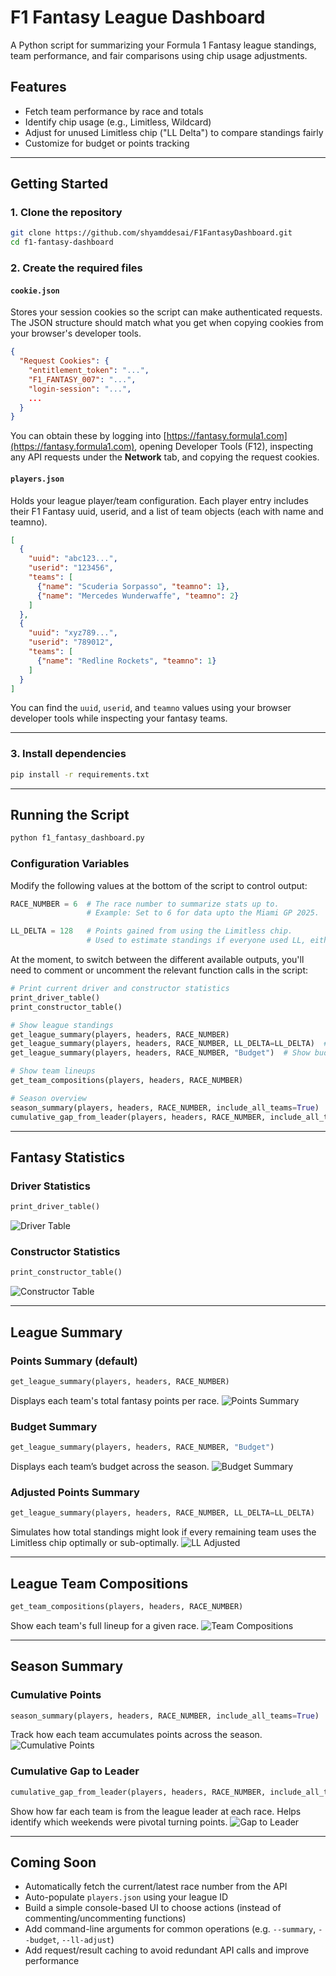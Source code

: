# F1 Fantasy League Dashboard
A Python script for summarizing your Formula 1 Fantasy league standings, team performance, and fair comparisons using chip usage adjustments.

## Features
* Fetch team performance by race and totals
* Identify chip usage (e.g., Limitless, Wildcard)
* Adjust for unused Limitless chip ("LL Delta") to compare standings fairly
* Customize for budget or points tracking

---

## Getting Started
### 1. Clone the repository

```bash
git clone https://github.com/shyamddesai/F1FantasyDashboard.git
cd f1-fantasy-dashboard
```

### 2. Create the required files
#### `cookie.json`
Stores your session cookies so the script can make authenticated requests.
The JSON structure should match what you get when copying cookies from your browser's developer tools.

```json
{
  "Request Cookies": {
    "entitlement_token": "...",
    "F1_FANTASY_007": "...",
    "login-session": "...",
    ...
  }
}
```
You can obtain these by logging into [https://fantasy.formula1.com](https://fantasy.formula1.com), opening Developer Tools (F12), inspecting any API requests under the **Network** tab, and copying the request cookies.

#### `players.json`
Holds your league player/team configuration. Each player entry includes their F1 Fantasy uuid, userid, and a list of team objects (each with name and teamno).
```json
[
  {
    "uuid": "abc123...",
    "userid": "123456",
    "teams": [
      {"name": "Scuderia Sorpasso", "teamno": 1},
      {"name": "Mercedes Wunderwaffe", "teamno": 2}
    ]
  },
  {
    "uuid": "xyz789...",
    "userid": "789012",
    "teams": [
      {"name": "Redline Rockets", "teamno": 1}
    ]
  }
]
```
You can find the `uuid`, `userid`, and `teamno` values using your browser developer tools while inspecting your fantasy teams.

---

### 3. Install dependencies

```bash
pip install -r requirements.txt
```

---

## Running the Script
```bash
python f1_fantasy_dashboard.py
```

### Configuration Variables
Modify the following values at the bottom of the script to control output:
```python
RACE_NUMBER = 6  # The race number to summarize stats up to.
                 # Example: Set to 6 for data upto the Miami GP 2025.

LL_DELTA = 128   # Points gained from using the Limitless chip.
                 # Used to estimate standings if everyone used LL, either perfectly or sub-optimally.
```

At the moment, to switch between the different available outputs, you'll need to comment or uncomment the relevant function calls in the script:
```python
# Print current driver and constructor statistics
print_driver_table()
print_constructor_table()

# Show league standings
get_league_summary(players, headers, RACE_NUMBER)
get_league_summary(players, headers, RACE_NUMBER, LL_DELTA=LL_DELTA)  # With Limitless adjustment
get_league_summary(players, headers, RACE_NUMBER, "Budget")  # Show budget rankings

# Show team lineups
get_team_compositions(players, headers, RACE_NUMBER)

# Season overview
season_summary(players, headers, RACE_NUMBER, include_all_teams=True)
cumulative_gap_from_leader(players, headers, RACE_NUMBER, include_all_teams=False)
```

---

## Fantasy Statistics
### Driver Statistics
```python
print_driver_table()
```
![Driver Table](https://github.com/user-attachments/assets/5c2604cc-6cf9-42e1-ac1c-9fa22046b261)

### Constructor Statistics
```python
print_constructor_table()
```
![Constructor Table](https://github.com/user-attachments/assets/f8718dea-ca9b-46b2-9fe4-6305b7a14caa)

---

## League Summary
### Points Summary (default)
```python
get_league_summary(players, headers, RACE_NUMBER)
```
Displays each team's total fantasy points per race.
![Points Summary](https://github.com/user-attachments/assets/80d520c8-8d6b-4366-bd7a-6c8047047441)

### Budget Summary
```python
get_league_summary(players, headers, RACE_NUMBER, "Budget")
```
Displays each team’s budget across the season.
![Budget Summary](https://github.com/user-attachments/assets/01a33d1e-3786-48da-99b3-8cf0c45a02cd)

### Adjusted Points Summary
```python
get_league_summary(players, headers, RACE_NUMBER, LL_DELTA=LL_DELTA)
```
Simulates how total standings might look if every remaining team uses the Limitless chip optimally or sub-optimally.
![LL Adjusted](https://github.com/user-attachments/assets/07313f82-c315-4cb2-92fa-e9055f50629d)

---

## League Team Compositions
```python
get_team_compositions(players, headers, RACE_NUMBER)
```
Show each team's full lineup for a given race.
![Team Compositions](https://github.com/user-attachments/assets/6bb5d01a-0e0c-4405-8cb1-4b19a7860db2)

---

## Season Summary
### Cumulative Points
```python
season_summary(players, headers, RACE_NUMBER, include_all_teams=True)
```
Track how each team accumulates points across the season.
![Cumulative Points](https://github.com/user-attachments/assets/3fcb5bde-84dc-411b-b62d-efc5709af851)

### Cumulative Gap to Leader
```python
cumulative_gap_from_leader(players, headers, RACE_NUMBER, include_all_teams=False)
```
Show how far each team is from the league leader at each race. Helps identify which weekends were pivotal turning points.
![Gap to Leader](https://github.com/user-attachments/assets/ce33696c-5ea8-486f-80c2-6f6a1d1d9c3e)

---

## Coming Soon
* Automatically fetch the current/latest race number from the API
* Auto-populate `players.json` using your league ID
* Build a simple console-based UI to choose actions (instead of commenting/uncommenting functions)
* Add command-line arguments for common operations (e.g. `--summary`, `--budget`, `--ll-adjust`)
* Add request/result caching to avoid redundant API calls and improve performance
